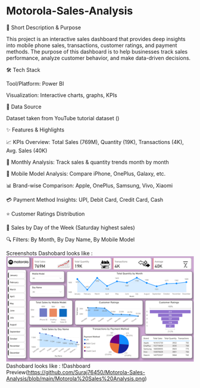 # Motorola-Sales-Analysis

📝 Short Description & Purpose

This project is an interactive sales dashboard that provides deep insights into mobile phone sales, transactions, customer ratings, and payment methods.
The purpose of this dashboard is to help businesses track sales performance, analyze customer behavior, and make data-driven decisions.


🛠 Tech Stack

Tool/Platform: Power BI 

Visualization: Interactive charts, graphs, KPIs


📂 Data Source

Dataset taken from YouTube tutorial dataset ()


✨ Features & Highlights

📈 KPIs Overview: Total Sales (769M), Quantity (19K), Transactions (4K), Avg. Sales (40K)

📅 Monthly Analysis: Track sales & quantity trends month by month

📱 Mobile Model Analysis: Compare iPhone, OnePlus, Galaxy, etc.

📊 Brand-wise Comparison: Apple, OnePlus, Samsung, Vivo, Xiaomi

💳 Payment Method Insights: UPI, Debit Card, Credit Card, Cash


⭐ Customer Ratings Distribution

📆 Sales by Day of the Week (Saturday highest sales)

🔍 Filters: By Month, By Day Name, By Mobile Model

Screenshots
Dashobard looks like : ![Alt text](https://github.com/Suraj76450/Motorola-Sales-Analysis/blob/main/Motorola%20Sales%20Analysis.png)
Dashobard looks like : !Dashboard Preview(https://github.com/Suraj76450/Motorola-Sales-Analysis/blob/main/Motorola%20Sales%20Analysis.png)
